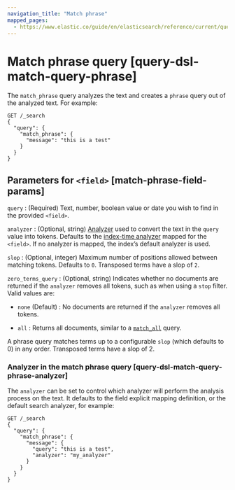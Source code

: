 ```yaml
---
navigation_title: "Match phrase"
mapped_pages:
  - https://www.elastic.co/guide/en/elasticsearch/reference/current/query-dsl-match-query-phrase.html
---
```


# Match phrase query [query-dsl-match-query-phrase]


The `match_phrase` query analyzes the text and creates a `phrase` query out of the analyzed text. For example:

```console
GET /_search
{
  "query": {
    "match_phrase": {
      "message": "this is a test"
    }
  }
}
```

## Parameters for `<field>` [match-phrase-field-params]

`query`
:   (Required) Text, number, boolean value or date you wish to find in the provided `<field>`.


`analyzer`
:   (Optional, string) [Analyzer](docs-content://manage-data/data-store/text-analysis.md) used to convert the text in the `query` value into tokens. Defaults to the [index-time analyzer](docs-content://manage-data/data-store/text-analysis/specify-an-analyzer.md#specify-index-time-analyzer) mapped for the `<field>`. If no analyzer is mapped, the index’s default analyzer is used.

`slop`
:   (Optional, integer) Maximum number of positions allowed between matching tokens. Defaults to `0`. Transposed terms have a slop of `2`.

`zero_terms_query`
:   (Optional, string) Indicates whether no documents are returned if the `analyzer` removes all tokens, such as when using a `stop` filter. Valid values are:

  - `none` (Default)
  :   No documents are returned if the `analyzer` removes all tokens.

  - `all`
  :   Returns all documents, similar to a [`match_all`](/reference/query-languages/query-dsl/query-dsl-match-all-query.md) query.


A phrase query matches terms up to a configurable `slop` (which defaults to 0) in any order. Transposed terms have a slop of 2.

### Analyzer in the match phrase query [query-dsl-match-query-phrase-analyzer]

The `analyzer` can be set to control which analyzer will perform the analysis process on the text. It defaults to the field explicit mapping definition, or the default search analyzer, for example:

```console
GET /_search
{
  "query": {
    "match_phrase": {
      "message": {
        "query": "this is a test",
        "analyzer": "my_analyzer"
      }
    }
  }
}
```



